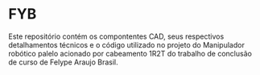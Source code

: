 # FYB
Este repositório contém os compontentes CAD, seus respectivos detalhamentos técnicos e o código utilizado no projeto do Manipulador robótico palelo acionado por cabeamento 1R2T do trabalho de conclusão de curso de Felype Araujo Brasil.
